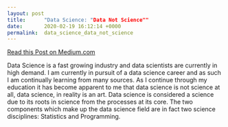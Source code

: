 ```yaml
---
layout: post
title:      "Data Science: "Data Not Science""
date:       2020-02-19 16:12:14 +0000
permalink:  data_science_data_not_science
---
```



[Read this Post on Medium.com](https://medium.com/@cheffrey2000/data-science-data-not-science-f670c31242aa?source=friends_link&sk=805f34b7e233f79f88e10453a2d9f820)

Data Science is a fast growing industry and data scientists are currently in high demand. I am currently in pursuit of a data science career and as such I am continually learning from many sources. As I continue through my education it has become apparent to me that data science is not science at all, data science, in reality is an art.
Data science is considered a science due to its roots in science from the processes at its core. The two components which make up the data science field are in fact two science disciplines: Statistics and Programming.
